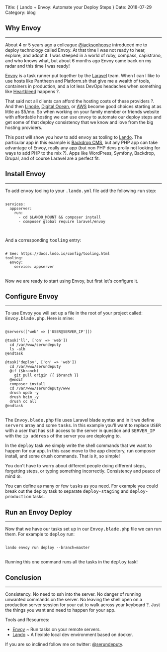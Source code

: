 Title: { Lando + Envoy: Automate your Deploy Steps }
Date: 2018-07-29
Category: blog


<h2>Why Envoy</h2>
<hr />
<p>
About 4 or 5 years ago a colleague <a href="https://twitter.com/jacksonhoose">@jacksonhoose</a> introduced me to deploy technology called Envoy. At that time I was not ready to hear, explore, and adopt it. I was steeped in a world of ruby, compass, capistrano, and who knows what, but about 6 months ago Envoy came back on my radar and this time I was ready!

<a href="https://laravel.com/docs/5.6/envoy">Envoy</a> is a task runner put together by the <a href="https://laravel.com">Laravel</a> team. When I can I like to use hosts like Pantheon and Platform.sh that give me a wealth of tools, containers in production, and a lot less DevOps headaches when something like <a href="http://heartbleed.com/">Heartbleed</a> happens ?. 

That said not all clients can afford the hosting costs of these providers ?. And then <a href="https://linode.com">Linode</a>, <a href="https://www.digitalocean.com">Digital Ocean</a>, or <a href="https://aws.amazon.com/what-is-cloud-computing/?sc_channel=PS&sc_campaign=acquisition_US&sc_publisher=google&sc_medium=ACQ-P%7CPS-GO%7CBrand%7CSU%7CCore%7CCore%7CUS%7CEN%7CText&sc_content=sitelink&sc_detail=aws&sc_category=core&sc_segment=what_is_cloud_computing&sc_matchtype=e&sc_country=US&s_kwcid=AL!4422!3!280392801017!e!!g!!aws&ef_id=WgzYSgAAAGNYiE_V:20180729121503:s">AWS</a> become good choices starting at as little as $5/mo. So when working on your family member or friends website with affordable hosting we can use <span class="inline-code">envoy</span> to automate our deploy steps and get some of that deploy consistency that we know and love from the big hosting providers.

This post will show you how to add <span class="inline-code">envoy</span> as tooling to <a href="https://docs.devwithlando.io">Lando</a>. The particular app in this example is <a href="https://backdropcms.org">Backdrop CMS</a>, but any PHP app can take advantage of Envoy, really any app (but non PHP devs prolly not looking for ways to add PHP to the mix ?).  Apps like WordPress, Symfony, Backdrop, Drupal, and of course Laravel are a perfect fit.
</p>

<h2>Install Envoy</h2>
<hr />

<p>
To add <span class="inline-code">envoy</span> tooling to your <span class="inline-code">.lando.yml</span> file add the following <span class="inline-code">run</span> step:

<pre>
<code class="yaml">
services:
  appserver:
    run:
      - cd $LANDO_MOUNT && composer install
      - composer global require laravel/envoy

</code>
</pre>

And a corresponding <span class="inline-code">tooling</span> entry:

<pre>
<code class="yaml">
# See: https://docs.lndo.io/config/tooling.html
tooling:
  envoy:
    service: appserver
</code>
</pre>

Now we are ready to start using Envoy, but first let's configure it.

</p>

<h2>Configure Envoy</h2>
<hr />
<p>
To use Envoy you will set up a file in the root of your project called: <span class="inline-code">Envoy.blade.php</span>. Here is mine:

<pre>
<code class="php">
@servers(['web' => ['USER@SERVER_IP']])

@task('ll', ['on' => 'web'])
  cd /var/www/serundeputy
  ls -alh
@endtask

@task('deploy', ['on' => 'web'])
  cd /var/www/serundeputy
  @if ($branch)
    git pull origin {{ $branch }}
  @endif
  composer install
  cd /var/www/serundeputy/www
  drush updb -y
  drush bcim -y
  drush cc all
@endtask
</code>
</pre>

The <span class="inline-code">Envoy.blade.php</span> file uses Laravel blade syntax and in it we define <span class="inline-code">servers</span> array and some <span class="inline-code">task</span>s.  In this example you'll want to replace <span class="inline-code">USER</span> with a user that has <span class="inline-code">ssh</span> access to the server in question and <span class="inline-code">SERVER_IP</span> with the <span class="inline-code">ip address</span> of the server you are deploying to.

In the <span class="inline-code">deploy</span> task we simply write the shell commands that we want to happen for our app.  In this case move to the app directory, run composer install, and some drush commands. That is it, so simple! 

You don't have to worry about different people doing different steps, forgetting steps, or typing something incorrectly. Consistency and peace of mind ☮️.

You can define as many or few <span class="inline-code">task</span>s as you need. For example you could break out the deploy task to separate <span class="inline-code">deploy-staging</span> and <span class="inline-code">deploy-production</span> tasks.

</p>


<h2>Run an Envoy Deploy</h2>
<hr />
<p>
Now that we have our tasks set up in our <span class="inline-code">Envoy.blade.php</span> file we can run them. For example to <span class="inline-code">deploy</span> run:

<pre>
<code class="bash">
lando envoy run deploy --branch=master
</code>
</pre>

Running this one command runs all the tasks in the <span class="inline-code">deploy</span> task!

</p>

<h2>Conclusion</h2>
<hr />
<p>

Consistency. No need to ssh into the server. No danger of running unwanted commands on the server. No leaving the shell open on a production server session for your cat to walk across your keyboard ?. Just the things you want and need to happen for your app.

Tools and Resources:
<ul>
<li><a href="https://laravel.com/docs/5.6/envoy">Envoy</a> ~ Run tasks on your remote servers.</li>
<li><a href="https://docs.devwithlando.io">Lando</a> ~ A flexible local dev environment based on docker.</li>
</ul>

If you are so inclined follow me on twitter: <a href="https://twitter.com/serundeputy">@serundeputy</a>.

</p>


<style>
.inline-code {
  font-family: monospace;
}
</style>
